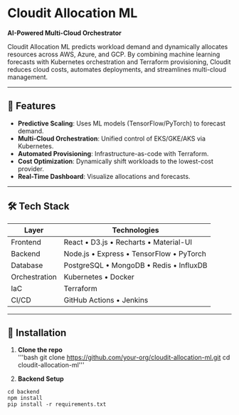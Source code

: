 
# Cloudit Allocation ML

**AI-Powered Multi-Cloud Orchestrator**

Cloudit Allocation ML predicts workload demand and dynamically allocates resources across AWS, Azure, and GCP. By combining machine learning forecasts with Kubernetes orchestration and Terraform provisioning, Cloudit reduces cloud costs, automates deployments, and streamlines multi-cloud management.

---

## 🚀 Features

- **Predictive Scaling**: Uses ML models (TensorFlow/PyTorch) to forecast demand.
- **Multi-Cloud Orchestration**: Unified control of EKS/GKE/AKS via Kubernetes.
- **Automated Provisioning**: Infrastructure-as-code with Terraform.
- **Cost Optimization**: Dynamically shift workloads to the lowest-cost provider.
- **Real-Time Dashboard**: Visualize allocations and forecasts.

---

## 🛠️ Tech Stack

| Layer         | Technologies                             |
| ------------- | ---------------------------------------- |
| Frontend      | React • D3.js • Recharts • Material-UI   |
| Backend       | Node.js • Express • TensorFlow • PyTorch |
| Database      | PostgreSQL • MongoDB • Redis • InfluxDB  |
| Orchestration | Kubernetes • Docker                      |
| IaC           | Terraform                                |
| CI/CD         | GitHub Actions • Jenkins                 |

---

## 💾 Installation

1. **Clone the repo**  
   '''bash
   git clone https://github.com/your-org/cloudit-allocation-ml.git
   cd cloudit-allocation-ml'''


2. **Backend Setup**
```
cd backend
npm install
pip install -r requirements.txt
```

